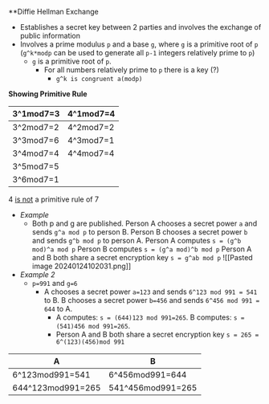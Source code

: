 **Diffie Hellman Exchange
- Establishes a secret key between 2 parties and involves the exchange of public information
- Involves a prime modulus `p` and a base `g`, where `g` is a primitive root of `p` (`g^k*modp` can be used to generate all `p-1` integers relatively prime to `p`)
	- `g` is a primitive root of `p`.
		- For all numbers relatively prime to `p` there is a key (?)
			- `g^k is congruent a(modp)`

**Showing Primitive Rule**

| 3^1mod7=3 | 4^1mod7=4 |
| ---- | ---- |
| 3^2mod7=2 | 4^2mod7=2 |
| 3^3mod7=6 | 4^3mod7=1 |
| 3^4mod7=4 | 4^4mod7=4 |
| 3^5mod7=5 |  |
| 3^6mod7=1 |  |
4 <u>is not</u> a primitive rule of 7


- *Example*
	- Both p and g are published.
		Person A chooses a secret power `a` and sends `g^a mod p` to person B.
		Person B chooses a secret power `b` and sends `g^b mod p` to person A.
			Person A computes `s = (g^b mod)^a mod p`
			Person B computes `s = (g^a mod)^b mod p`
		Person A and B both share a secret encryption key `s = g^ab mod p`
		![[Pasted image 20240124102031.png]]
- *Example 2*
	- `p=991` and `g=6`
		- A chooses a secret power `a=123` and sends `6^123 mod 991 = 541` to B.
			B chooses a secret power `b=456` and sends `6^456 mod 991 = 644` to A.
			- A computes: `s = (644)123 mod 991=265`.
				B computes: `s = (541)456 mod 991=265`.
			- Person A and B both share a secret encryption key `s = 265 = 6^(123)(456)mod 991`
		
| A | B |
| ---- | ---- |
| 6^123mod991=541 | 6^456mod991=644 |
| 644^123mod991=265 | 541^456mod991=265 |


